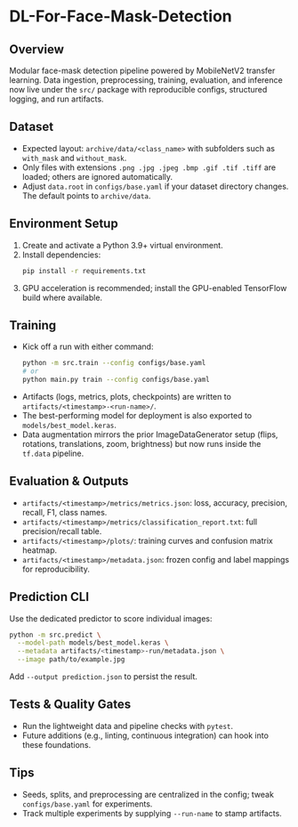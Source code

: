 # DL-For-Face-Mask-Detection

## Overview
Modular face-mask detection pipeline powered by MobileNetV2 transfer learning. Data ingestion, preprocessing, training, evaluation, and inference now live under the `src/` package with reproducible configs, structured logging, and run artifacts.

## Dataset
- Expected layout: `archive/data/<class_name>` with subfolders such as `with_mask` and `without_mask`.
- Only files with extensions `.png .jpg .jpeg .bmp .gif .tif .tiff` are loaded; others are ignored automatically.
- Adjust `data.root` in `configs/base.yaml` if your dataset directory changes. The default points to `archive/data`.

## Environment Setup
1. Create and activate a Python 3.9+ virtual environment.
2. Install dependencies:
   ```bash
   pip install -r requirements.txt
   ```
3. GPU acceleration is recommended; install the GPU-enabled TensorFlow build where available.

## Training
- Kick off a run with either command:
  ```bash
  python -m src.train --config configs/base.yaml
  # or
  python main.py train --config configs/base.yaml
  ```
- Artifacts (logs, metrics, plots, checkpoints) are written to `artifacts/<timestamp>-<run-name>/`.
- The best-performing model for deployment is also exported to `models/best_model.keras`.
- Data augmentation mirrors the prior ImageDataGenerator setup (flips, rotations, translations, zoom, brightness) but now runs inside the `tf.data` pipeline.

## Evaluation & Outputs
- `artifacts/<timestamp>/metrics/metrics.json`: loss, accuracy, precision, recall, F1, class names.
- `artifacts/<timestamp>/metrics/classification_report.txt`: full precision/recall table.
- `artifacts/<timestamp>/plots/`: training curves and confusion matrix heatmap.
- `artifacts/<timestamp>/metadata.json`: frozen config and label mappings for reproducibility.

## Prediction CLI
Use the dedicated predictor to score individual images:
```bash
python -m src.predict \
  --model-path models/best_model.keras \
  --metadata artifacts/<timestamp>-run/metadata.json \
  --image path/to/example.jpg
```
Add `--output prediction.json` to persist the result.

## Tests & Quality Gates
- Run the lightweight data and pipeline checks with `pytest`.
- Future additions (e.g., linting, continuous integration) can hook into these foundations.

## Tips
- Seeds, splits, and preprocessing are centralized in the config; tweak `configs/base.yaml` for experiments.
- Track multiple experiments by supplying `--run-name` to stamp artifacts.
